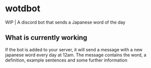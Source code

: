 # wotdbot

WIP | A discord bot that sends a Japanese word of the day

## What is currently working

If the bot is added to your server, it will send a message with a new japanese word every day at 12am.
The message contains the word, a definition, example sentences and some further information
